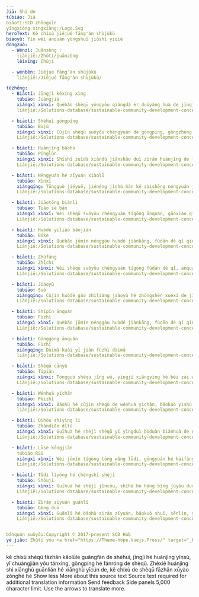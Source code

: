 ```yaml
---
Jiā: Shì de
túbiāo: Jiā
biāotí:SCD zhōngxīn
yīngxióng xíngxiàng:/Logo.Svg
heroText: Kě chíxù jiějué fāng'àn shùjùkù
biāoyǔ: Yīn wéi ānquán yòngshuǐ jiùshì yīqiè
dòngzuò:
  - Wénzì: Juānzèng 💡
    liànjiē:/Zhǔtí/juānzèng
    lèixíng: Chūjí

  - wénběn: Jiějué fāng'àn shùjùkù
    liànjiē:/Jiějué fāng'àn shùjùkù/

tèzhēng:
  - Biāotí: Jīngjì kěxíng xìng
    túbiāo: Jiàngjià
    xiángxì xìnxī: Quèbǎo shèqū yǒngyǒu qiángdà ér duōyàng huà de jīngjì, zhīchí dāngdì qǐyè, chuàngzào jiùyè jīhuì bìng tígōng jīngjì jīhuì
    liànjiē:/Solutions-database/sustainable-community-development-concepts/economic-viability

  - biāotí: Shèhuì gōngpíng
    túbiāo: Bùjú
    xiángxì xìnxī: Cùjìn shèqū suǒyǒu chéngyuán de gōngpíng, gōngzhèng hé bāoróng, wúlùn zhǒngzú, xìngbié, shōurù huò qítā shèhuì tèzhēng rúhé.
    Liànjiē:/Solutions-database/sustainable-community-development-concepts/social-equity

  - biāotí: Huánjìng bǎohù
    túbiāo: Pínglùn
    xiángxì xìnxī: Shíshī zuìdà xiàndù jiǎnshǎo duì zìrán huánjìng de fùmiàn yǐngxiǎng, bǎohù zìrán zīyuán hé cùjìn shēngtài xìtǒng jiànkāng de zuòfǎ.
    Liànjiē:/Solutions-database/sustainable-community-development-concepts/environmental-protection

  - biāotí: Néngyuán hé zīyuán xiàolǜ
    túbiāo: Xìnxī
    xiángqíng: Tōngguò jiéyuē, jiénéng jìshù hàn kě zàishēng néngyuán jiǎnshǎo néngyuán hé qítā zīyuán de shǐyòng.
    Liànjiē:/Solutions-database/sustainable-community-development-concepts/energy-and-resource-efficiency

  - biāotí: Jiāotōng biànlì
    túbiāo: Tiáo sè bǎn
    xiángxì xìnxī: Wèi shèqū suǒyǒu chéngyuán tígōng ānquán, gāoxiào qiě fāngbiàn de jiāotōng xuǎnzé, bāokuò gōnggòng jiāotōng, zìxíngchē hé bùxíng.
    Liànjiē:/Solutions-database/sustainable-community-development-concepts/access-to-transportation

  - biāotí: Huòdé yīliáo bǎojiàn
    túbiāo: Bókè
    xiángxì xìnxī: Quèbǎo jūmín nénggòu huòdé jiànkāng, fùdān dé qǐ qiě fúhé wénhuà de shíwù.
    Liànjiē:/Solutions-database/sustainable-community-development-concepts/access-to-healthcare

  - biāotí: Zhùfáng
    túbiāo: Zhīchí
    xiángxì xìnxī: Wèi shèqū suǒyǒu chéngyuán tígōng fùdān dé qǐ, ānquán qiě wú zhàng'ài de zhùfáng xuǎnzé.
    Liànjiē:/Solutions-database/sustainable-community-development-concepts/housing

  - biāotí: Jiàoyù
    túbiāo: Suǒ
    xiángqíng: Cùjìn huòdé gāo zhìliàng jiàoyù hé zhōngshēn xuéxí de jīhuì.
    Liànjiē:/Solutions-database/sustainable-community-development-concepts/education

  - biāotí: Shípǐn ānquán
    túbiāo: Fùzhì
    xiángxì xìnxī: Quèbǎo jūmín nénggòu huòdé jiànkāng, fùdān dé qǐ qiě fúhé wénhuà de shíwù.
    Liànjiē:/Solutions-database/sustainable-community-development-concepts/food-security

  - biāotí: Gōnggòng ānquán
    túbiāo: Fùzhì
    xiángqíng: Dàimǎ kuài yī jiàn fùzhì dàimǎ
    liànjiē:/Solutions-database/sustainable-community-development-concepts/public-safety

  - biāotí: Shèqū cānyù
    túbiāo: Túpiàn
    xiángxì xìnxī: Tōngguò shèqū jǐng wù, yìngjí xiǎngyìng hé bèi zāi wèi jūmín tígōng ānquán kěkào de huánjìng.
    Liànjiē:/Solutions-database/sustainable-community-development-concepts/community-engagement

  - biāotí: Wénhuà yíchǎn
    túbiāo: Pèizhì
    xiángxì xìnxī: Bǎohù hé cùjìn shèqū de wénhuà yíchǎn, bāokuò yìshù, yīnyuè hé qítā wénhuà biǎoxiàn xíngshì
    liànjiē:/Solutions-database/sustainable-community-development-concepts/cultural-heritage

  - biāotí: Qìhòu shìyìng lì
    túbiāo: Zhàndiǎn dìtú
    xiángxì xìnxī: Guīhuà hé shèjì shèqū yǐ yìngduì bùduàn biànhuà de qìhòu tiáojiàn hé jíduān tiānqì shìjiàn.
    Liànjiē:/Solutions-database/sustainable-community-development-concepts/climate-resilience

  - biāotí: Lǜsè kōngjiān
    túbiāo:RSS
    xiángxì xìnxī: Wèi jūmín tígōng tōng wǎng lǜdì, gōngyuán hé kāifàng kōngjiān de tōngdào, ràng tāmen xiǎngshòu dà zìrán bìng yǔ dà zìrán jiànlì liánxì.
    Liànjiē:/Solutions-database/sustainable-community-development-concepts/green-spaces

  - biāotí: Tǔdì lìyòng hé chéngshì shèjì
    túbiāo: Shǒujī
    xiángxì xìnxī: Guīhuà hé shèjì jǐncòu, shìhé bù háng bìng jùyǒu duō zhǒng yòngtú hé jiāotōng xuǎnzé de shèqū.
    Liànjiē:/Solutions-database/sustainable-community-development-concepts/land-use-urban-design

  - biāotí: Zìrán zīyuán guǎnlǐ
    túbiāo: Gèng duō
    xiángxì xìnxī: Guǎnlǐ hé bǎohù zìrán zīyuán, bāokuò shuǐ, sēnlín, yěshēng dòngwù hé qítā zìrán qūyù.
    Liànjiē:/Solutions-database/sustainable-community-development-concepts/natural-resource-management


bǎnquán suǒyǒu:Copyright © 2017-present SCD Hub
yè jiǎo: Zhǔtí yóu <a href="https://Theme-hope.Vuejs.Press/" target="_blank">VuePress Theme Hope</a> |má shěng lǐgōng xuéyuàn xǔkě,
---
```


kě chíxù shèqū fāzhǎn kǎolǜle guǎngfàn de shèhuì, jīngjì hé huánjìng yīnsù, yǐ chuàngjiàn yǒu tánxìng, gōngpíng hé fánróng de shèqū. Zhèxiē huánjìng shì xiānghù guānlián hé xiānghù yīcún de, kě chíxù de shèqū fāzhǎn xūyào zònghé hé
Show less
More about this source text
Source text required for additional translation information
Send feedback
Side panels
5,000 character limit. Use the arrows to translate more.
